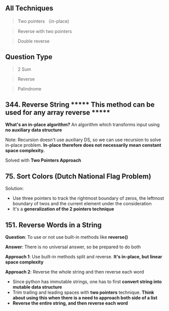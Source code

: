 ## All Techniques
> Two pointers （in-place) 

> Reverse with two pointers 

> Double reverse 

## Question Type
> 2 Sum 

> Reverse

> Palindrome 

## 344. Reverse String ***** This method can be used for any array reverse ***** 

**What's an in-place algorithm?** An algorithm which transforms input using **no auxiliary data structure** 

Note: Recursion doesn't use auxiliary DS, so we can use recursion to solve in-place problem. **In-place therefore does not necessarily mean constant space complexity.** 

Solved with **Two Pointers Approach** 

## 75. Sort Colors (Dutch National Flag Problem)

Solution: 

- Use three pointers to track the rightmost boundary of zeros, the leftmost boundary of twos and the current element under the consideration
- It's a **generalization of the 2 pointers technique**

## 151. Reverse Words in a String 
**Question**: To use or not use built-in methods like **reverse()** 

**Answer**: There is no universal answer, so be prepared to do both 

**Approach 1**: Use built-in methods split and reverse. **It's in-place, but linear space complexity**

**Approach 2**: Reverse the whole string and then reverse each word 
* Since python has immutable strings, one has to first **convert string into mutable data structure**
* Trim trailing and leading spaces with **two pointers** technique. **Think about using this when there is a need to approach both side of a list** 
* **Reverse the entire string, and then reverse each word** 
